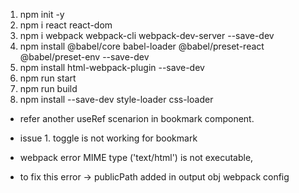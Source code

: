 1. npm init -y
2. npm i react react-dom
3. npm i webpack webpack-cli webpack-dev-server --save-dev
4. npm install @babel/core babel-loader @babel/preset-react @babel/preset-env --save-dev
5. npm install html-webpack-plugin --save-dev
6. npm run start
7. npm run build
8. npm install --save-dev style-loader css-loader

- refer another useRef scenarion in bookmark component.

- issue 1. toggle is not working for bookmark

- webpack error MIME type ('text/html') is not executable,
- to fix this error -> publicPath added in output obj webpack config
